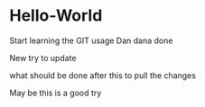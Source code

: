 # Hello-World
Start learning the GIT usage
Dan dana done

New try to update

what should be done after this to pull the changes

May be this is a good try
